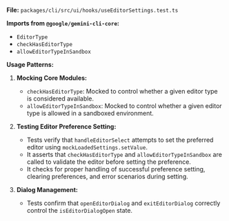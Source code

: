 **File:** `packages/cli/src/ui/hooks/useEditorSettings.test.ts`

**Imports from `@google/gemini-cli-core`:**
- `EditorType`
- `checkHasEditorType`
- `allowEditorTypeInSandbox`

**Usage Patterns:**
1.  **Mocking Core Modules:**
    *   `checkHasEditorType`: Mocked to control whether a given editor type is considered available.
    *   `allowEditorTypeInSandbox`: Mocked to control whether a given editor type is allowed in a sandboxed environment.

2.  **Testing Editor Preference Setting:**
    *   Tests verify that `handleEditorSelect` attempts to set the preferred editor using `mockLoadedSettings.setValue`.
    *   It asserts that `checkHasEditorType` and `allowEditorTypeInSandbox` are called to validate the editor before setting the preference.
    *   It checks for proper handling of successful preference setting, clearing preferences, and error scenarios during setting.

3.  **Dialog Management:**
    *   Tests confirm that `openEditorDialog` and `exitEditorDialog` correctly control the `isEditorDialogOpen` state.